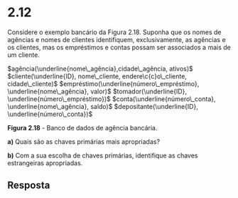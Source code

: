 # 2.12

Considere o exemplo bancário da Figura 2.18. Suponha que os nomes de agências e nomes de clientes identifiquem, exclusivamente, as agências e os clientes, mas os empréstimos e contas possam ser associados a mais de um cliente.

$agência(\underline{nome\_agência},cidade\_agência, ativos)$
$cliente(\underline{ID}, nome\_cliente, endere\c{c}o\_cliente, cidade\_cliente)$
$empréstimo(\underline{número\_empréstimo}, \underline{nome\_agência}, valor)$
$tomador(\underline{ID}, \underline{número\_empréstimo})$
$conta(\underline{número\_conta}, \underline{nome\_agência}, saldo)$
$depositante(\underline{ID}, \underline{número\_conta})$

**Figura 2.18** - Banco de dados de agência bancária.

**a)** Quais são as chaves primárias mais apropriadas?

**b)** Com a sua escolha de chaves primárias, identifique as chaves estrangeiras apropriadas.

## Resposta
